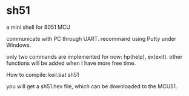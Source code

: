 # sh51
a mini shell for 8051 MCU

communicate with PC through UART.
recommand using Putty under Windows.

only two commands are implemented for now: hp(help), ex(exit).
other functions will be added when I have more free time.

How to compile:
keil.bat sh51

you will get a sh51.hex file, which can be downloaded to the MCU51.
